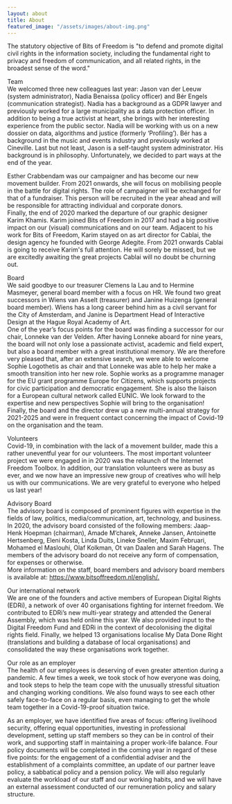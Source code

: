 ```yaml
---
layout: about
title: About
featured_image: "/assets/images/about-img.png"
---
```


<p> The statutory objective of Bits of Freedom is "to defend and promote digital civil rights in the information society, including the fundamental right to privacy and freedom of communication, and all related rights, in the broadest sense of the word." </p> <p> Team <br /> We welcomed three new colleagues last year: Jason van der Leeuw (system administrator), Nadia Benaissa (policy officer) and Bér Engels (communication strategist). Nadia has a background as a GDPR lawyer and previously worked for a large municipality as a data protection officer. In addition to being a true activist at heart, she brings with her interesting experience from the public sector. Nadia will be working with us on a new dossier on data, algorithms and justice (formerly ‘Profiling’). Bér has a background in the music and events industry and previously worked at Cineville. Last but not least, Jason is a self-taught system administrator. His background is in philosophy. Unfortunately, we decided to part ways at the end of the year. </p> <p> Esther Crabbendam was our campaigner and has become our new movement builder. From 2021 onwards, she will focus on mobilising people in the battle for digital rights. The role of campaigner will be exchanged for that of a fundraiser. This person will be recruited in the year ahead and will be responsible for attracting individual and corporate donors.<br /> Finally, the end of 2020 marked the departure of our graphic designer Karim Khamis. Karim joined Bits of Freedom in 2017 and had a big positive impact on our (visual) communications and on our team. Adjacent to his work for Bits of Freedom, Karim stayed on as art director for Cablai, the design agency he founded with George Adegite. From 2021 onwards Cablai is going to receive Karim's full attention. He will sorely be missed, but we are excitedly awaiting the great projects Cablai will no doubt be churning out. </p> <p> Board <br /> We said goodbye to our treasurer Clemens la Lau and to Hermine Masmeyer, general board member with a focus on HR. We found two great successors in Wiens van Asselt (treasurer) and Janine Huizenga (general board member). Wiens has a long career behind him as a civil servant for the City of Amsterdam, and Janine is Department Head of Interactive Design at the Hague Royal Academy of Art. <br /> One of the year’s focus points for the board was finding a successor for our chair, Lonneke van der Velden. After having Lonneke aboard for nine years, the board will not only lose a passionate activist, academic and field expert, but also a board member with a great institutional memory. We are therefore very pleased that, after an extensive search, we were able to welcome Sophie Logothetis as chair and that Lonneke was able to help her make a smooth transition into her new role. Sophie works as a programme manager for the EU grant programme Europe for Citizens, which supports projects for civic participation and democratic engagement. She is also the liaison for a European cultural network called EUNIC. We look forward to the expertise and new perspectives Sophie will bring to the organisation! <br /> Finally, the board and the director drew up a new multi-annual strategy for 2021-2025 and were in frequent contact concerning the impact of Covid-19 on the organisation and the team. </p>
 <p> Volunteers <br /> Covid-19, in combination with the lack of a movement builder, made this a rather uneventful year for our volunteers. The most important volunteer project we were engaged in in 2020 was the relaunch of the Internet Freedom Toolbox. In addition, our translation volunteers were as busy as ever, and we now have an impressive new group of creatives who will help us with our communications. We are very grateful to everyone who helped us last year! </p>
 <p> Advisory Board<br /> The advisory board is composed of prominent figures with expertise in the fields of law, politics, media/communication, art, technology, and business. In 2020, the advisory board consisted of the following members: Jaap-Henk Hoepman (chairman), Amade M’charek, Anneke Jansen, Antoinette Hertsenberg, Eleni Kosta, Linda Duits, Lineke Sneller, Maxim Februari, Mohamed el Maslouhi, Olaf Kolkman, Ot van Daalen and Sarah Hagens. The members of the advisory board do not receive any form of compensation, for expenses or otherwise.<br /> More information on the staff, board members and advisory board members is available at: <a 	href="#">https://www.bitsoffreedom.nl/english/.</a> </p>
 <p> Our international network<br /> We are one of the founders and active members of European Digital Rights (EDRi), a network of over 40 organisations fighting for internet freedom. We contributed to EDRi’s new multi-year strategy and attended the General Assembly, which was held online this year. We also provided input to the Digital Freedom Fund and EDRi in the context of decolonising the digital rights field. Finally, we helped 13 organisations localise My Data Done Right (translations and building a database of local organisations) and consolidated the way these organisations work together. </p>
 <p> Our role as an employer<br /> The health of our employees is deserving of even greater attention during a pandemic. A few times a week, we took stock of how everyone was doing, and took steps to help the team cope with the unusually stressful situation and changing working conditions. We also found ways to see each other safely face-to-face on a regular basis, even managing to get the whole team together in a Covid-19-proof situation twice. </p>
 <p> As an employer, we have identified five areas of focus: offering livelihood security, offering equal opportunities, investing in professional development, setting up staff members so they can be in control of their work, and supporting staff in maintaining a proper work-life balance. Four policy documents will be completed in the coming year in regard of these five points: for the engagement of a confidential adviser and the establishment of a complaints committee, an update of our partner leave policy, a sabbatical policy and a pension policy. We will also regularly evaluate the workload of our staff and our working habits, and we will have an external assessment conducted of our remuneration policy and salary structure. </p>